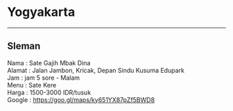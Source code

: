 # Yogyakarta

---

## Sleman

Nama : Sate Gajih Mbak Dina  
Alamat : Jalan Jambon, Kricak, Depan Sindu Kusuma Edupark  
Jam : jam 5 sore - Malam  
Menu : Sate Kere  
Harga : 1500-3000 IDR/tusuk  
Google : https://goo.gl/maps/ky651YX87pZf5BWD8  
